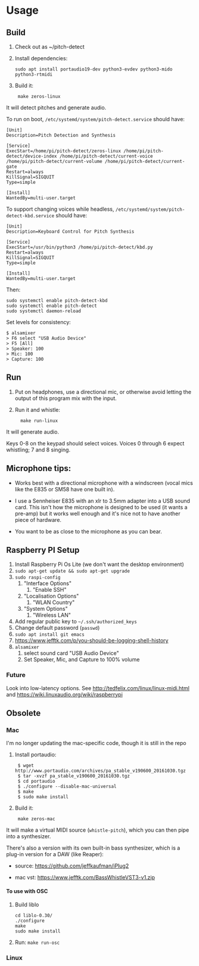 # Usage

## Build

1. Check out as ~/pitch-detect

2. Install dependencies:
   ```
   sudo apt install portaudio19-dev python3-evdev python3-mido python3-rtmidi
   ```

3. Build it:
   ```
    make zeros-linux
   ```

It will detect pitches and generate audio.

To run on boot, `/etc/systemd/system/pitch-detect.service` should have:

```
[Unit]
Description=Pitch Detection and	Synthesis

[Service]
ExecStart=/home/pi/pitch-detect/zeros-linux /home/pi/pitch-detect/device-index /home/pi/pitch-detect/current-voice /home/pi/pitch-detect/current-volume /home/pi/pitch-detect/current-gate
Restart=always
KillSignal=SIGQUIT
Type=simple

[Install]
WantedBy=multi-user.target
```

To support changing voices while headless,
`/etc/systemd/system/pitch-detect-kbd.service` should have:

```
[Unit]
Description=Keyboard Control for Pitch Synthesis

[Service]
ExecStart=/usr/bin/python3 /home/pi/pitch-detect/kbd.py
Restart=always
KillSignal=SIGQUIT
Type=simple

[Install]
WantedBy=multi-user.target
```

Then:

```
sudo systemctl enable pitch-detect-kbd
sudo systemctl enable pitch-detect
sudo systemctl daemon-reload
```

Set levels for consistency:

```
$ alsamixer
> F6 select "USB Audio Device"
> F5 [All]
> Speaker: 100
> Mic: 100
> Capture: 100
```

## Run

1. Put on headphones, use a directional mic, or otherwise avoid letting the
   output of this program mix with the input.

2. Run it and whistle:
   ```
     make run-linux
   ```

It will generate audio.

Keys 0-8 on the keypad should select voices.  Voices 0 through 6
expect whistling; 7 and 8 singing.

## Microphone tips:

* Works best with a directional microphone with a windscreen (vocal mics like
  the E835 or SM58 have one built in).

* I use a Sennheiser E835 with an xlr to 3.5mm adapter into a USB
  sound card.  This isn't how the microphone is designed to be used
  (it wants a pre-amp) but it works well enough and it's nice not to
  have another piece of hardware.

* You want to be as close to the microphone as you can bear.

## Raspberry PI Setup

1. Install Raspberry Pi Os Lite (we don't want the desktop environment)
1. `sudo apt-get update && sudo apt-get upgrade`
1. `sudo raspi-config`
    1. "Interface Options"
        1. "Enable SSH"
    1. "Localisation Options"
        1. "WLAN Country"
    1. "System Options"
        1. "Wireless LAN"
1. Add regular public key to `~/.ssh/authorized_keys`
1. Change default password (`passwd`) 
1. `sudo apt install git emacs`
1. https://www.jefftk.com/p/you-should-be-logging-shell-history
1. `alsamixer`
    1. select sound card "USB Audio Device"
    1. Set Speaker, Mic, and Capture to 100% volume

### Future

Look into low-latency options.  See http://tedfelix.com/linux/linux-midi.html
and https://wiki.linuxaudio.org/wiki/raspberrypi

## Obsolete

### Mac

I'm no longer updating the mac-specific code, though it is still in the repo

1. Install portaudio:
   ```
    $ wget http://www.portaudio.com/archives/pa_stable_v190600_20161030.tgz
    $ tar -xvzf pa_stable_v190600_20161030.tgz
    $ cd portaudio
    $ ./configure --disable-mac-universal
    $ make
    $ sudo make install
   ```

2. Build it:
   ```
    make zeros-mac
   ```

It will make a virtual MIDI source (`whistle-pitch`), which you can then pipe
into a synthesizer.

There's also a version with its own built-in bass synthesizer, which is a
plug-in version for a DAW (like Reaper):

* source: https://github.com/jeffkaufman/iPlug2

* mac vst: https://www.jefftk.com/BassWhistleVST3-v1.zip


#### To use with OSC

1. Build liblo
   ```
   cd liblo-0.30/
   ./configure
   make
   sudo make install
   ```

2. Run: `make run-osc`

### Linux

